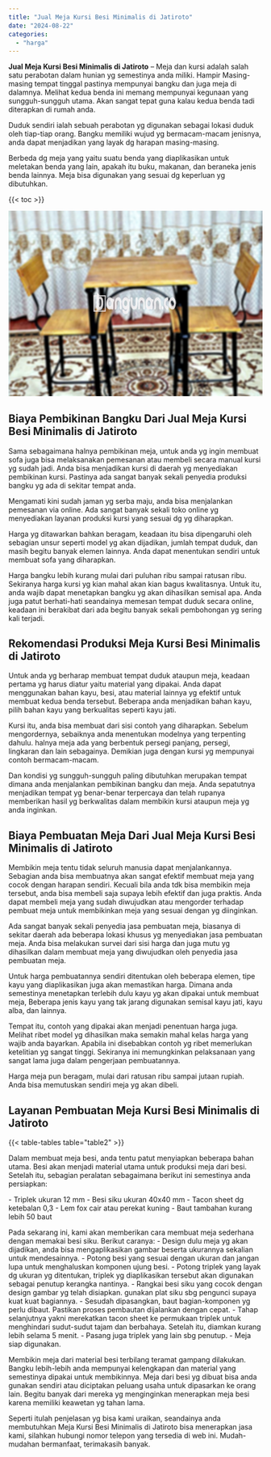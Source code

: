 ```yaml
---
title: "Jual Meja Kursi Besi Minimalis di Jatiroto"
date: "2024-08-22"
categories: 
  - "harga"
---
```


**Jual Meja Kursi Besi Minimalis di Jatiroto** – Meja dan kursi adalah salah satu perabotan dalam hunian yg semestinya anda miliki. Hampir Masing-masing tempat tinggal pastinya mempunyai bangku dan juga meja di dalamnya. Melihat kedua benda ini memang mempunyai kegunaan yang sungguh-sungguh utama. Akan sangat tepat guna kalau kedua benda tadi diterapkan di rumah anda.

Duduk sendiri ialah sebuah perabotan yg digunakan sebagai lokasi duduk oleh tiap-tiap orang. Bangku memiliki wujud yg bermacam-macam jenisnya, anda dapat menjadikan yang layak dg harapan masing-masing.

Berbeda dg meja yang yaitu suatu benda yang diaplikasikan untuk meletakan benda yang lain, apakah itu buku, makanan, dan beraneka jenis benda lainnya. Meja bisa digunakan yang sesuai dg keperluan yg dibutuhkan.

{{< toc >}}

![Jual Meja Kursi Besi Minimalis di Jatiroto](/images/jual-meja-besi-murah08.png)

## Biaya Pembikinan Bangku Dari Jual Meja Kursi Besi Minimalis di Jatiroto

Sama sebagaimana halnya pembikinan meja, untuk anda yg ingin membuat sofa juga bisa melaksanakan pemesanan atau membeli secara manual kursi yg sudah jadi. Anda bisa menjadikan kursi di daerah yg menyediakan pembikinan kursi. Pastinya ada sangat banyak sekali penyedia produksi bangku yg ada di sekitar tempat anda.

Mengamati kini sudah jaman yg serba maju, anda bisa menjalankan pemesanan via online. Ada sangat banyak sekali toko online yg menyediakan layanan produksi kursi yang sesuai dg yg diharapkan.

Harga yg ditawarkan bahkan beragam, keadaan itu bisa dipengaruhi oleh sebagian unsur seperti model yg akan dijadikan, jumlah tempat duduk, dan masih begitu banyak elemen lainnya. Anda dapat menentukan sendiri untuk membuat sofa yang diharapkan.

Harga bangku lebih kurang mulai dari puluhan ribu sampai ratusan ribu. Sekiranya harga kursi yg kian mahal akan kian bagus kwalitasnya. Untuk itu, anda wajib dapat menetapkan bangku yg akan dihasilkan semisal apa. Anda juga patut berhati-hati seandainya memesan tempat duduk secara online, keadaan ini berakibat dari ada begitu banyak sekali pembohongan yg sering kali terjadi.

## Rekomendasi Produksi Meja Kursi Besi Minimalis di Jatiroto

Untuk anda yg berharap membuat tempat duduk ataupun meja, keadaan pertama yg harus diatur yaitu material yang dipakai. Anda dapat menggunakan bahan kayu, besi, atau material lainnya yg efektif untuk membuat kedua benda tersebut. Beberapa anda menjadikan bahan kayu, pilih bahan kayu yang berkualitas seperti kayu jati.

Kursi itu, anda bisa membuat dari sisi contoh yang diharapkan. Sebelum mengordernya, sebaiknya anda menentukan modelnya yang terpenting dahulu. halnya meja ada yang berbentuk persegi panjang, persegi, lingkaran dan lain sebagainya. Demikian juga dengan kursi yg mempunyai contoh bermacam-macam.

Dan kondisi yg sungguh-sungguh paling dibutuhkan merupakan tempat dimana anda menjalankan pembikinan bangku dan meja. Anda sepatutnya menjadikan tempat yg benar-benar terpercaya dan telah rupanya memberikan hasil yg berkwalitas dalam membikin kursi ataupun meja yg anda inginkan.

## Biaya Pembuatan Meja Dari Jual Meja Kursi Besi Minimalis di Jatiroto

Membikin meja tentu tidak seluruh manusia dapat menjalankannya. Sebagian anda bisa membuatnya akan sangat efektif membuat meja yang cocok dengan harapan sendiri. Kecuali bila anda tdk bisa membikin meja tersebut, anda bisa membeli saja supaya lebih efektif dan juga praktis. Anda dapat membeli meja yang sudah diwujudkan atau mengorder terhadap pembuat meja untuk membikinkan meja yang sesuai dengan yg diinginkan.

Ada sangat banyak sekali penyedia jasa pembuatan meja, biasanya di sekitar daerah ada beberapa lokasi khusus yg menyediakan jasa pembuatan meja. Anda bisa melakukan survei dari sisi harga dan juga mutu yg dihasilkan dalam membuat meja yang diwujudkan oleh penyedia jasa pembuatan meja.

Untuk harga pembuatannya sendiri ditentukan oleh beberapa elemen, tipe kayu yang diaplikasikan juga akan memastikan harga. Dimana anda semestinya menetapkan terlebih dulu kayu yg akan dipakai untuk membuat meja, Beberapa jenis kayu yang tak jarang digunakan semisal kayu jati, kayu alba, dan lainnya.

Tempat itu, contoh yang dipakai akan menjadi penentuan harga juga. Melihat ribet model yg dihasilkan maka semakin mahal kelas harga yang wajib anda bayarkan. Apabila ini disebabkan contoh yg ribet memerlukan ketelitian yg sangat tinggi. Sekiranya ini memungkinkan pelaksanaan yang sangat lama juga dalam pengerjaan pembuatannya.

Harga meja pun beragam, mulai dari ratusan ribu sampai jutaan rupiah. Anda bisa memutuskan sendiri meja yg akan dibeli.

## Layanan Pembuatan Meja Kursi Besi Minimalis di Jatiroto

{{< table-tables table="table2" >}}

Dalam membuat meja besi, anda tentu patut menyiapkan beberapa bahan utama. Besi akan menjadi material utama untuk produksi meja dari besi. Setelah itu, sebagian peralatan sebagaimana berikut ini semestinya anda persiapkan:

\- Triplek ukuran 12 mm - Besi siku ukuran 40x40 mm - Tacon sheet dg ketebalan 0,3 - Lem fox cair atau perekat kuning - Baut tambahan kurang lebih 50 baut

Pada sekarang ini, kami akan memberikan cara membuat meja sederhana dengan memakai besi siku. Berikut caranya: - Design dulu meja yg akan dijadikan, anda bisa mengaplikasikan gambar beserta ukurannya sekalian untuk mendesainnya. - Potong besi yang sesuai dengan ukuran dan jangan lupa untuk menghaluskan komponen ujung besi. - Potong triplek yang layak dg ukuran yg ditentukan, triplek yg diaplikasikan tersebut akan digunakan sebagai penutup kerangka nantinya. - Rangkai besi siku yang cocok dengan design gambar yg telah disiapkan. gunakan plat siku sbg pengunci supaya kuat kuat bagiannya. - Sesudah dipasangkan, baut bagian-komponen yg perlu dibaut. Pastikan proses pembautan dijalankan dengan cepat. - Tahap selanjutnya yakni merekatkan tacon sheet ke permukaan triplek untuk menghindari sudut-sudut tajam dan berbahaya. Setelah itu, diamkan kurang lebih selama 5 menit. - Pasang juga triplek yang lain sbg penutup. - Meja siap digunakan.

Membikin meja dari material besi terbilang teramat gampang dilakukan. Bangku lebih-lebih anda mempunyai kelengkapan dan material yang semestinya dipakai untuk membikinnya. Meja dari besi yg dibuat bisa anda gunakan sendiri atau diciptakan peluang usaha untuk dipasarkan ke orang lain. Begitu banyak dari mereka yg menginginkan menerapkan meja besi karena memiliki keawetan yg tahan lama.

Seperti itulah penjelasan yg bisa kami uraikan, seandainya anda membutuhkan Meja Kursi Besi Minimalis di Jatiroto bisa menerapkan jasa kami, silahkan hubungi nomor telepon yang tersedia di web ini. Mudah-mudahan bermanfaat, terimakasih banyak.
